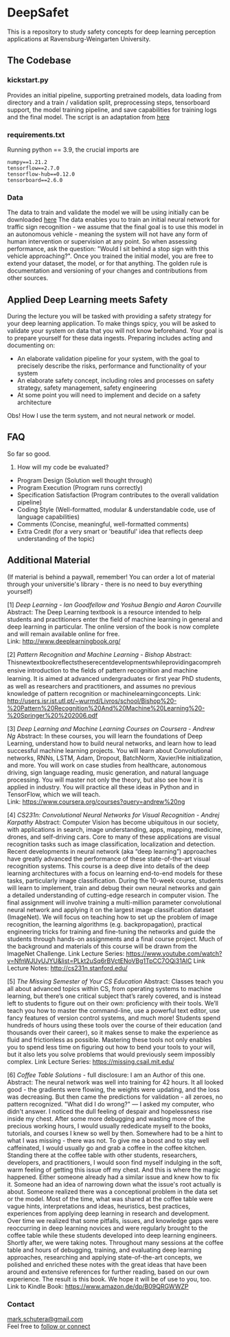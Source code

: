 # DeepSafet
This is a repository to study safety concepts for deep learning perception applications at Ravensburg-Weingarten University.

## The Codebase
### kickstart.py
Provides an initial pipeline, supporting pretrained models, data loading from directory and a train / validation split, preprocessing steps, tensorboard support, the model training pipeline, and save capabilities for training logs and the final model. The script is an adaptation from [here](https://www.tensorflow.org/tutorials/images/transfer_learning_with_hub)

### requirements.txt
Running python == 3.9, the crucial imports are
```
numpy==1.21.2
tensorflow==2.7.0
tensorflow-hub==0.12.0
tensorboard==2.6.0
```

### Data
The data to train and validate the model we will be using initially can be downloaded [here](https://www.kaggle.com/meowmeowmeowmeowmeow/gtsrb-german-traffic-sign/download)
The data enables you to train an initial neural network for traffic sign recognition - we assume that the final goal is to use this model in an autonomous vehicle - meaning the system will not have any form of human intervention or supervision at any point. So when assessing performance, ask the question: "Would I sit behind a stop sign with this vehicle approaching?".
Once you trained the initial model, you are free to extend your dataset, the model, or for that anything. The golden rule is documentation and versioning of your changes and contributions from other sources.

## Applied Deep Learning meets Safety
During the lecture you will be tasked with providing a safety strategy for your deep learning application.
To make things spicy, you will be asked to validate your system on data that you will not know beforehand.
Your goal is to prepare yourself for these data ingests. 
Preparing includes acting and documenting on:
- An elaborate validation pipeline for your system, with the goal to precisely describe the risks, performance and functionality of your system
- An elaborate safety concept, including roles and processes on safety strategy, safety management, safety engineering 
- At some point you will need to implement and decide on a safety architecture

Obs! How I use the term system, and not neural network or model. 

## FAQ
So far so good.
1. How will my code be evaluated?
- Program Design (Solution well thought through)
- Program Execution (Program runs correctly)
- Specification Satisfaction (Program contributes to the overall validation pipeline)
- Coding Style (Well-formatted, modular & understandable code, use of language capabilities)
- Comments (Concise, meaningful, well-formatted comments)
- Extra Credit (for a very smart or 'beautiful' idea that reflects deep understanding of the topic)


## Additional Material
(If material is behind a paywall, remember! You can order a lot of material through your universitie's library - there is no need to buy everything yourself)

  [1] *Deep Learning - Ian Goodfellow and Yoshua Bengio and Aaron Courville*  
  Abstract: The Deep Learning textbook is a resource intended to help students and practitioners enter the field of machine learning in general and deep learning in particular. The online version of the book is now complete and will remain available online for free.  
  Link: http://www.deeplearningbook.org/
  
  [2] *Pattern Recognition and Machine Learning - Bishop*
  Abstract: Thisnewtextbookreﬂectstheserecentdevelopmentswhileprovidingacomprehensive introduction to the ﬁelds of pattern recognition and machine learning. It is aimed at advanced undergraduates or ﬁrst year PhD students, as well as researchers and practitioners, and assumes no previous knowledge of pattern recognition or machinelearningconcepts. 
  Link: http://users.isr.ist.utl.pt/~wurmd/Livros/school/Bishop%20-%20Pattern%20Recognition%20And%20Machine%20Learning%20-%20Springer%20%202006.pdf 
 
 [3] *Deep Learning and Machine Learning Courses on Coursera - Andrew Ng*
 Abstract: In these courses, you will learn the foundations of Deep Learning, understand how to build neural networks, and learn how to lead successful machine learning projects. You will learn about Convolutional networks, RNNs, LSTM, Adam, Dropout, BatchNorm, Xavier/He initialization, and more. You will work on case studies from healthcare, autonomous driving, sign language reading, music generation, and natural language processing. You will master not only the theory, but also see how it is applied in industry. You will practice all these ideas in Python and in TensorFlow, which we will teach.   
   Link: https://www.coursera.org/courses?query=andrew%20ng 
 
 [4] *CS231n: Convolutional Neural Networks for Visual Recognition - Andrej Karpathy*
 Abstract: Computer Vision has become ubiquitous in our society, with applications in search, image understanding, apps, mapping, medicine, drones, and self-driving cars. Core to many of these applications are visual recognition tasks such as image classification, localization and detection. Recent developments in neural network (aka “deep learning”) approaches have greatly advanced the performance of these state-of-the-art visual recognition systems. This course is a deep dive into details of the deep learning architectures with a focus on learning end-to-end models for these tasks, particularly image classification. During the 10-week course, students will learn to implement, train and debug their own neural networks and gain a detailed understanding of cutting-edge research in computer vision. The final assignment will involve training a multi-million parameter convolutional neural network and applying it on the largest image classification dataset (ImageNet). We will focus on teaching how to set up the problem of image recognition, the learning algorithms (e.g. backpropagation), practical engineering tricks for training and fine-tuning the networks and guide the students through hands-on assignments and a final course project. Much of the background and materials of this course will be drawn from the ImageNet Challenge. 
   Link Lecture Series: https://www.youtube.com/watch?v=NfnWJUyUJYU&list=PLkt2uSq6rBVctENoVBg1TpCC7OQi31AlC 
   Link Lecture Notes: http://cs231n.stanford.edu/
   
 [5] *The Missing Semester of Your CS Education*
 Abstract: Classes teach you all about advanced topics within CS, from operating systems to machine learning, but there’s one critical subject that’s rarely covered, and is instead left to students to figure out on their own: proficiency with their tools. We’ll teach you how to master the command-line, use a powerful text editor, use fancy features of version control systems, and much more!
Students spend hundreds of hours using these tools over the course of their education (and thousands over their career), so it makes sense to make the experience as fluid and frictionless as possible. Mastering these tools not only enables you to spend less time on figuring out how to bend your tools to your will, but it also lets you solve problems that would previously seem impossibly complex.
   Link Lecture Series: https://missing.csail.mit.edu/
 
 [6] *Coffee Table Solutions* - full disclosure: I am an Author of this one.
 Abstract: The neural network was well into training for 42 hours. It all looked good - the gradients were flowing, the weights were updating, and the loss was decreasing. But then came the predictions for validation - all zeroes, no pattern recognized. "What did I do wrong?" — I asked my computer, who didn't answer. I noticed the dull feeling of despair and hopelessness rise inside my chest. After some more debugging and wasting more of the precious working hours, I would usually rededicate myself to the books, tutorials, and courses I knew so well by then. Somewhere had to be a hint to what I was missing - there was not. To give me a boost and to stay well caffeinated, I would usually go and grab a coffee in the coffee kitchen. Standing there at the coffee table with other students, researchers, developers, and practitioners, I would soon find myself indulging in the soft, warm feeling of getting this issue off my chest. And this is where the magic happened. Either someone already had a similar issue and knew how to fix it. Someone had an idea of narrowing down what the issue's root actually is about. Someone realized there was a conceptional problem in the data set or the model. Most of the time, what was shared at the coffee table were vague hints, interpretations and ideas, heuristics, best practices, experiences from applying deep learning in research and development. Over time we realized that some pitfalls, issues, and knowledge gaps were reoccurring in deep learning novices and were regularly brought to the coffee table while these students developed into deep learning engineers. Shortly after, we were taking notes. Throughout many sessions at the coffee table and hours of debugging, training, and evaluating deep learning approaches, researching and applying state-of-the-art concepts, we polished and enriched these notes with the great ideas that have been around and extensive references for further reading, based on our own experience. The result is this book. We hope it will be of use to you, too.
  Link to Kindle Book: https://www.amazon.de/dp/B09QRGWWZP

### Contact
mark.schutera@gmail.com\
Feel free to [follow or connect](https://www.linkedin.com/in/schuteramark/)
